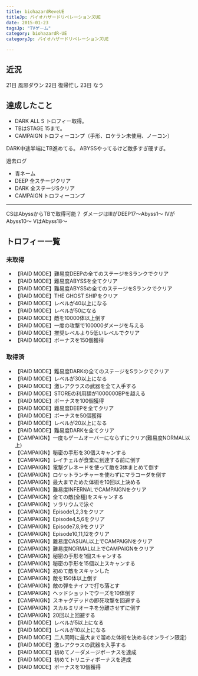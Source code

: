 ```yaml
---
title: biohazardReveUE
titleJp: バイオハザードリベレーションズUE
date: 2015-01-23
tagsJp: "TVゲーム"
category: biohazardR-UE
categoryJp: バイオハザードリベレーションズUE

---
```


## 近況

21日 風邪ダウン
22日 復帰忙し
23日 なう

## 達成したこと

* DARK ALL S トロフィー取得。
* TBはSTAGE 15まで。
* CAMPAIGN トロフィーコンプ（手形、ロケラン未使用、ノーコン）

DARK中途半端にTB進めてる。
ABYSSやってるけど敵多すぎ硬すぎ。

過去ログ

* 青ネーム
* DEEP 全ステージクリア
* DARK 全ステージSクリア
* CAMPAIGN トロフィーコンプ

-----

CSはAbyssからTBで取得可能？
ダメージはIIIがDEEP17～Abyss1～
IVがAbyss10～
VはAbyss18～

## トロフィー一覧

### 未取得

- 【RAID MODE】難易度DEEPの全てのステージをSランクでクリア
- 【RAID MODE】難易度ABYSSを全てクリア
- 【RAID MODE】難易度ABYSSの全てのステージをSランクでクリア
- 【RAID MODE】THE GHOST SHIPをクリア
- 【RAID MODE】レベルが40以上になる
- 【RAID MODE】レベルが50になる
- 【RAID MODE】敵を10000体以上倒す
- 【RAID MODE】一度の攻撃で100000ダメージを与える
- 【RAID MODE】推奨レベルより5低いレベルでクリア
- 【RAID MODE】ボーナスを150個獲得


### 取得済

- 【RAID MODE】難易度DARKの全てのステージをSランクでクリア
- 【RAID MODE】レベルが30以上になる
- 【RAID MODE】激レアクラスの武器を全て入手する
- 【RAID MODE】STOREの利用額が1000000BPを越える
- 【RAID MODE】ボーナスを100個獲得
- 【RAID MODE】難易度DEEPを全てクリア
- 【RAID MODE】ボーナスを50個獲得
- 【RAID MODE】レベルが20以上になる
- 【RAID MODE】難易度DARKを全てクリア
- 【CAMPAIGN】一度もゲームオーバーにならずにクリア(難易度NORMAL以上)
- 【CAMPAIGN】秘密の手形を30個スキャンする
- 【CAMPAIGN】レイチェルが食堂に到達する前に倒す
- 【CAMPAIGN】電撃グレネードを使って敵を3体まとめて倒す
- 【CAMPAIGN】ロケットランチャーを使わずにマラコーダを倒す
- 【CAMPAIGN】最大までためた体術を10回以上決める
- 【CAMPAIGN】難易度INFERNALでCAMPAIGNをクリア
- 【CAMPAIGN】全ての敵(全種)をスキャンする
- 【CAMPAIGN】ソラリウムで泳ぐ
- 【CAMPAIGN】Episode1,2,3をクリア
- 【CAMPAIGN】Episode4,5,6をクリア
- 【CAMPAIGN】Episode7,8,9をクリア
- 【CAMPAIGN】Episode10,11,12をクリア
- 【CAMPAIGN】難易度CASUAL以上でCAMPAIGNをクリア
- 【CAMPAIGN】難易度NORMAL以上でCAMPAIGNをクリア
- 【CAMPAIGN】秘密の手形を1個スキャンする
- 【CAMPAIGN】秘密の手形を15個以上スキャンする
- 【CAMPAIGN】初めて敵をスキャンした
- 【CAMPAIGN】敵を150体以上倒す
- 【CAMPAIGN】敵の弾をナイフで打ち落とす
- 【CAMPAIGN】ヘッドショットでウーズを10体倒す
- 【CAMPAIGN】スキャグデッドの即死攻撃を回避する
- 【CAMPAIGN】スカルミリオーネを分離させずに倒す
- 【CAMPAIGN】20回以上回避する
- 【RAID MODE】レベルが5以上になる
- 【RAID MODE】レベルが10以上になる
- 【RAID MODE】二人同時に最大まで溜めた体術を決める(オンライン限定)
- 【RAID MODE】激レアクラスの武器を入手する
- 【RAID MODE】初めてノーダメージボーナスを達成
- 【RAID MODE】初めてトリニティボーナスを達成
- 【RAID MODE】ボーナスを10個獲得